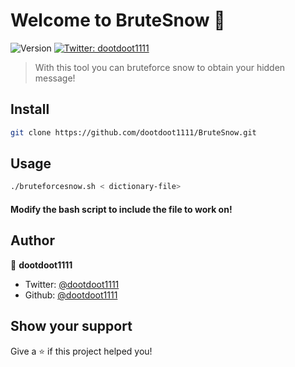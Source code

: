 # Welcome to BruteSnow 👋
![Version](https://img.shields.io/badge/version-1.0.1-blue.svg?cacheSeconds=2592000)
[![Twitter: dootdoot1111](https://img.shields.io/twitter/follow/dootdoot1111.svg?style=social)](https://twitter.com/dootdoot1111)

> With this tool you can bruteforce snow to obtain your hidden message!

## Install

```sh
git clone https://github.com/dootdoot1111/BruteSnow.git
```

## Usage

```sh
./bruteforcesnow.sh < dictionary-file>
```
#### **Modify the bash script to include the file to work on!**


## Author

👤 **dootdoot1111**

* Twitter: [@dootdoot1111](https://twitter.com/dootdoot1111)
* Github: [@dootdoot1111](https://github.com/dootdoot1111)

## Show your support

Give a ⭐️ if this project helped you!
